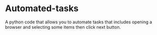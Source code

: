 # Automated-tasks
A python code that allows you to automate tasks that includes opening a browser and selecting some items then click next button. 
